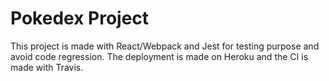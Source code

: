 # Pokedex Project

This project is made with React/Webpack and Jest for testing purpose and avoid code regression. The deployment is made on Heroku and the CI is made with Travis.